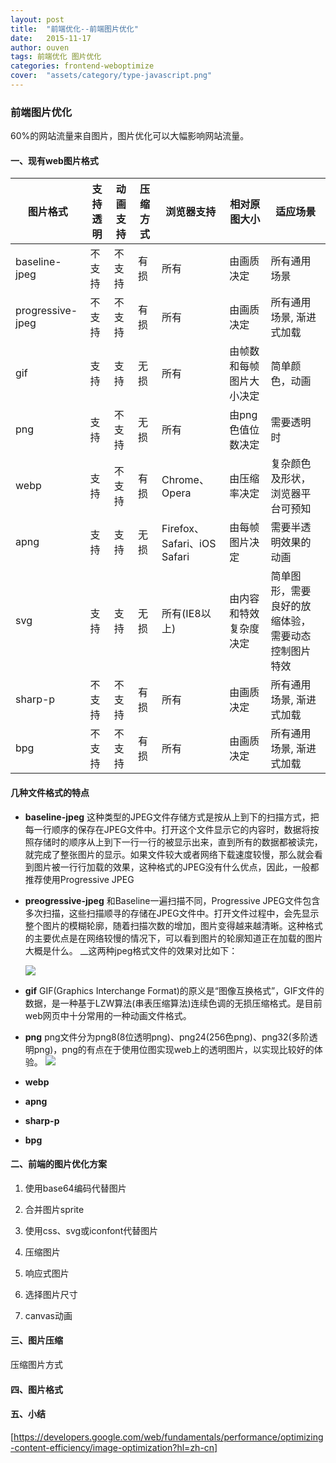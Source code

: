```yaml
---
layout: post
title:  "前端优化--前端图片优化"
date:   2015-11-17
author: ouven
tags: 前端优化 图片优化
categories: frontend-weboptimize
cover:  "assets/category/type-javascript.png"
---
```



### 前端图片优化

60%的网站流量来自图片，图片优化可以大幅影响网站流量。

#### 一、现有web图片格式
| 图片格式 | 支持透明 | 动画支持 | 压缩方式 | 浏览器支持 | 相对原图大小 | 适应场景 |
|----|----|-----|----|-----|-----|-----|
| baseline-jpeg | 不支持 |不支持| 有损 | 所有 | 由画质决定 | 所有通用场景 |
| progressive-jpeg | 不支持 |不支持| 有损 | 所有 | 由画质决定 | 所有通用场景, 渐进式加载 |
| gif | 支持 |支持| 无损 | 所有 | 由帧数和每帧图片大小决定 | 简单颜色，动画 |
| png | 支持 |不支持| 无损 | 所有 | 由png色值位数决定 | 需要透明时 |
| webp | 支持 | 不支持| 有损 | Chrome、Opera | 由压缩率决定 | 复杂颜色及形状，浏览器平台可预知 |
| apng | 支持 |支持| 无损 | Firefox、Safari、iOS Safari | 由每帧图片决定 | 需要半透明效果的动画 |
| svg | 支持 |支持| 无损 | 所有(IE8以上) | 由内容和特效复杂度决定 | 简单图形，需要良好的放缩体验，需要动态控制图片特效 |
| sharp-p | 不支持 |不支持| 有损 | 所有 | 由画质决定 | 所有通用场景, 渐进式加载 |
| bpg | 不支持 |不支持| 有损 | 所有 | 由画质决定 | 所有通用场景, 渐进式加载 |

#### 几种文件格式的特点
- **baseline-jpeg**
    这种类型的JPEG文件存储方式是按从上到下的扫描方式，把每一行顺序的保存在JPEG文件中。打开这个文件显示它的内容时，数据将按照存储时的顺序从上到下一行一行的被显示出来，直到所有的数据都被读完，就完成了整张图片的显示。如果文件较大或者网络下载速度较慢，那么就会看到图片被一行行加载的效果，这种格式的JPEG没有什么优点，因此，一般都推荐使用Progressive JPEG
    
- **preogressive-jpeg**
    和Baseline一遍扫描不同，Progressive JPEG文件包含多次扫描，这些扫描顺寻的存储在JPEG文件中。打开文件过程中，会先显示整个图片的模糊轮廓，随着扫描次数的增加，图片变得越来越清晰。这种格式的主要优点是在网络较慢的情况下，可以看到图片的轮廓知道正在加载的图片大概是什么。
    __这两种jpeg格式文件的效果对比如下：
    
    ![](http://7tszky.com1.z0.glb.clouddn.com/Fo8q3huYFyQma_rsSvo28dUyd7mN)

- **gif**
    GIF(Graphics Interchange Format)的原义是“图像互换格式”，GIF文件的数据，是一种基于LZW算法(串表压缩算法)连续色调的无损压缩格式。是目前web网页中十分常用的一种动画文件格式。

- **png**
    png文件分为png8(8位透明png)、png24(256色png)、png32(多阶透明png)，png的有点在于使用位图实现web上的透明图片，以实现比较好的体验。
    ![](http://7tszky.com1.z0.glb.clouddn.com/FnRWuq6-ElyEqZIw0MrUiXaSL3e7)
    
- **webp**


- **apng**


- **sharp-p**


- **bpg**



#### 二、前端的图片优化方案
1. 使用base64编码代替图片
    
2. 合并图片sprite

3. 使用css、svg或iconfont代替图片

4. 压缩图片 

5. 响应式图片

6. 选择图片尺寸

7. canvas动画

#### 三、图片压缩
压缩图片方式

#### 四、图片格式

#### 五、小结
[https://developers.google.com/web/fundamentals/performance/optimizing-content-efficiency/image-optimization?hl=zh-cn]